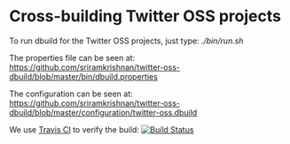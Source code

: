# Cross-building Twitter OSS projects

To run dbuild for the Twitter OSS projects, just type: _./bin/run.sh_

The properties file can be seen at: https://github.com/sriramkrishnan/twitter-oss-dbuild/blob/master/bin/dbuild.properties

The configuration can be seen at: https://github.com/sriramkrishnan/twitter-oss-dbuild/blob/master/configuration/twitter-oss.dbuild

We use [Travis CI](http://travis-ci.org/) to verify the build:
[![Build Status](https://travis-ci.org/sriramkrishnan/twitter-oss-dbuild.svg?branch=master)](https://travis-ci.org/sriramkrishnan/twitter-oss-dbuild)
